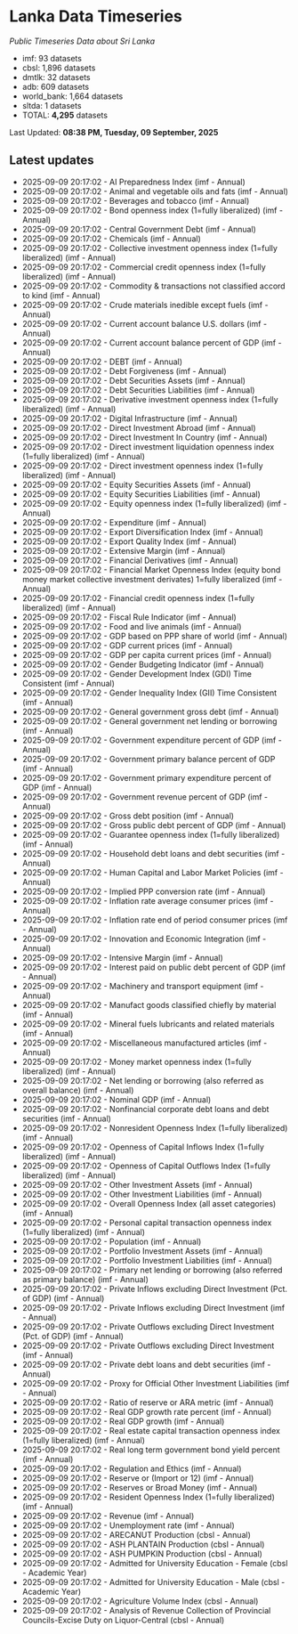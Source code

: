 # Lanka Data Timeseries
*Public Timeseries Data about Sri Lanka*

* imf: 93 datasets
* cbsl: 1,896 datasets
* dmtlk: 32 datasets
* adb: 609 datasets
* world_bank: 1,664 datasets
* sltda: 1 datasets
* TOTAL: **4,295** datasets

Last Updated: **08:38 PM, Tuesday, 09 September, 2025**

## Latest updates

* 2025-09-09 20:17:02 - AI Preparedness Index (imf - Annual)
* 2025-09-09 20:17:02 - Animal and vegetable oils and fats (imf - Annual)
* 2025-09-09 20:17:02 - Beverages and tobacco (imf - Annual)
* 2025-09-09 20:17:02 - Bond openness index (1=fully liberalized) (imf - Annual)
* 2025-09-09 20:17:02 - Central Government Debt (imf - Annual)
* 2025-09-09 20:17:02 - Chemicals (imf - Annual)
* 2025-09-09 20:17:02 - Collective investment openness index (1=fully liberalized) (imf - Annual)
* 2025-09-09 20:17:02 - Commercial credit openness index (1=fully liberalized) (imf - Annual)
* 2025-09-09 20:17:02 - Commodity & transactions not classified accord to kind (imf - Annual)
* 2025-09-09 20:17:02 - Crude materials inedible except fuels (imf - Annual)
* 2025-09-09 20:17:02 - Current account balance U.S. dollars (imf - Annual)
* 2025-09-09 20:17:02 - Current account balance percent of GDP (imf - Annual)
* 2025-09-09 20:17:02 - DEBT (imf - Annual)
* 2025-09-09 20:17:02 - Debt Forgiveness (imf - Annual)
* 2025-09-09 20:17:02 - Debt Securities Assets (imf - Annual)
* 2025-09-09 20:17:02 - Debt Securities Liabilities (imf - Annual)
* 2025-09-09 20:17:02 - Derivative investment openness index (1=fully liberalized) (imf - Annual)
* 2025-09-09 20:17:02 - Digital Infrastructure (imf - Annual)
* 2025-09-09 20:17:02 - Direct Investment Abroad (imf - Annual)
* 2025-09-09 20:17:02 - Direct Investment In Country (imf - Annual)
* 2025-09-09 20:17:02 - Direct investment liquidation openness index (1=fully liberalized) (imf - Annual)
* 2025-09-09 20:17:02 - Direct investment openness index (1=fully liberalized) (imf - Annual)
* 2025-09-09 20:17:02 - Equity Securities Assets (imf - Annual)
* 2025-09-09 20:17:02 - Equity Securities Liabilities (imf - Annual)
* 2025-09-09 20:17:02 - Equity openness index (1=fully liberalized) (imf - Annual)
* 2025-09-09 20:17:02 - Expenditure (imf - Annual)
* 2025-09-09 20:17:02 - Export Diversification Index (imf - Annual)
* 2025-09-09 20:17:02 - Export Quality Index (imf - Annual)
* 2025-09-09 20:17:02 - Extensive Margin (imf - Annual)
* 2025-09-09 20:17:02 - Financial Derivatives (imf - Annual)
* 2025-09-09 20:17:02 - Financial Market Openness Index (equity bond money market collective investment derivates) 1=fully liberalized (imf - Annual)
* 2025-09-09 20:17:02 - Financial credit openness index (1=fully liberalized) (imf - Annual)
* 2025-09-09 20:17:02 - Fiscal Rule Indicator (imf - Annual)
* 2025-09-09 20:17:02 - Food and live animals (imf - Annual)
* 2025-09-09 20:17:02 - GDP based on PPP share of world (imf - Annual)
* 2025-09-09 20:17:02 - GDP current prices (imf - Annual)
* 2025-09-09 20:17:02 - GDP per capita current prices (imf - Annual)
* 2025-09-09 20:17:02 - Gender Budgeting Indicator (imf - Annual)
* 2025-09-09 20:17:02 - Gender Development Index (GDI) Time Consistent (imf - Annual)
* 2025-09-09 20:17:02 - Gender Inequality Index (GII) Time Consistent (imf - Annual)
* 2025-09-09 20:17:02 - General government gross debt (imf - Annual)
* 2025-09-09 20:17:02 - General government net lending or borrowing (imf - Annual)
* 2025-09-09 20:17:02 - Government expenditure percent of GDP (imf - Annual)
* 2025-09-09 20:17:02 - Government primary balance percent of GDP (imf - Annual)
* 2025-09-09 20:17:02 - Government primary expenditure percent of GDP (imf - Annual)
* 2025-09-09 20:17:02 - Government revenue percent of GDP (imf - Annual)
* 2025-09-09 20:17:02 - Gross debt position (imf - Annual)
* 2025-09-09 20:17:02 - Gross public debt percent of GDP (imf - Annual)
* 2025-09-09 20:17:02 - Guarantee openness index (1=fully liberalized) (imf - Annual)
* 2025-09-09 20:17:02 - Household debt loans and debt securities (imf - Annual)
* 2025-09-09 20:17:02 - Human Capital and Labor Market Policies (imf - Annual)
* 2025-09-09 20:17:02 - Implied PPP conversion rate (imf - Annual)
* 2025-09-09 20:17:02 - Inflation rate average consumer prices (imf - Annual)
* 2025-09-09 20:17:02 - Inflation rate end of period consumer prices (imf - Annual)
* 2025-09-09 20:17:02 - Innovation and Economic Integration (imf - Annual)
* 2025-09-09 20:17:02 - Intensive Margin (imf - Annual)
* 2025-09-09 20:17:02 - Interest paid on public debt percent of GDP (imf - Annual)
* 2025-09-09 20:17:02 - Machinery and transport equipment (imf - Annual)
* 2025-09-09 20:17:02 - Manufact goods classified chiefly by material (imf - Annual)
* 2025-09-09 20:17:02 - Mineral fuels lubricants and related materials (imf - Annual)
* 2025-09-09 20:17:02 - Miscellaneous manufactured articles (imf - Annual)
* 2025-09-09 20:17:02 - Money market openness index (1=fully liberalized) (imf - Annual)
* 2025-09-09 20:17:02 - Net lending or borrowing (also referred as overall balance) (imf - Annual)
* 2025-09-09 20:17:02 - Nominal GDP (imf - Annual)
* 2025-09-09 20:17:02 - Nonfinancial corporate debt loans and debt securities (imf - Annual)
* 2025-09-09 20:17:02 - Nonresident Openness Index (1=fully liberalized) (imf - Annual)
* 2025-09-09 20:17:02 - Openness of Capital Inflows Index (1=fully liberalized) (imf - Annual)
* 2025-09-09 20:17:02 - Openness of Capital Outflows Index (1=fully liberalized) (imf - Annual)
* 2025-09-09 20:17:02 - Other Investment Assets (imf - Annual)
* 2025-09-09 20:17:02 - Other Investment Liabilities (imf - Annual)
* 2025-09-09 20:17:02 - Overall Openness Index (all asset categories) (imf - Annual)
* 2025-09-09 20:17:02 - Personal capital transaction openness index (1=fully liberalized) (imf - Annual)
* 2025-09-09 20:17:02 - Population (imf - Annual)
* 2025-09-09 20:17:02 - Portfolio Investment Assets (imf - Annual)
* 2025-09-09 20:17:02 - Portfolio Investment Liabilities (imf - Annual)
* 2025-09-09 20:17:02 - Primary net lending or borrowing (also referred as primary balance) (imf - Annual)
* 2025-09-09 20:17:02 - Private Inflows excluding Direct Investment (Pct. of GDP) (imf - Annual)
* 2025-09-09 20:17:02 - Private Inflows excluding Direct Investment (imf - Annual)
* 2025-09-09 20:17:02 - Private Outflows excluding Direct Investment (Pct. of GDP) (imf - Annual)
* 2025-09-09 20:17:02 - Private Outflows excluding Direct Investment (imf - Annual)
* 2025-09-09 20:17:02 - Private debt loans and debt securities (imf - Annual)
* 2025-09-09 20:17:02 - Proxy for Official Other Investment Liabilities (imf - Annual)
* 2025-09-09 20:17:02 - Ratio of reserve or ARA metric (imf - Annual)
* 2025-09-09 20:17:02 - Real GDP growth rate percent (imf - Annual)
* 2025-09-09 20:17:02 - Real GDP growth (imf - Annual)
* 2025-09-09 20:17:02 - Real estate capital transaction openness index (1=fully liberalized) (imf - Annual)
* 2025-09-09 20:17:02 - Real long term government bond yield percent (imf - Annual)
* 2025-09-09 20:17:02 - Regulation and Ethics (imf - Annual)
* 2025-09-09 20:17:02 - Reserve or (Import or 12) (imf - Annual)
* 2025-09-09 20:17:02 - Reserves or Broad Money (imf - Annual)
* 2025-09-09 20:17:02 - Resident Openness Index (1=fully liberalized) (imf - Annual)
* 2025-09-09 20:17:02 - Revenue (imf - Annual)
* 2025-09-09 20:17:02 - Unemployment rate (imf - Annual)
* 2025-09-09 20:17:02 - ARECANUT Production (cbsl - Annual)
* 2025-09-09 20:17:02 - ASH PLANTAIN Production (cbsl - Annual)
* 2025-09-09 20:17:02 - ASH PUMPKIN Production (cbsl - Annual)
* 2025-09-09 20:17:02 - Admitted for University Education - Female (cbsl - Academic Year)
* 2025-09-09 20:17:02 - Admitted for University Education - Male (cbsl - Academic Year)
* 2025-09-09 20:17:02 - Agriculture Volume Index (cbsl - Annual)
* 2025-09-09 20:17:02 - Analysis of Revenue Collection of Provincial Councils-Excise Duty on Liquor-Central (cbsl - Annual)
